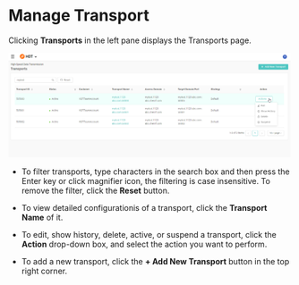 # Manage Transport

Clicking **Transports** in the left pane displays the Transports page.

![null](</docs/resources/images/transports/manage-transports.png>)

- To filter transports, type characters in the search box and then press the Enter key or click magnifier icon, the filtering is case insensitive. To remove the filter, click the **Reset** button.

- To view detailed configurationis of a transport, click the **Transport Name** of it.

- To edit, show history, delete, active, or suspend a transport, click the **Action** drop-down box, and select the action you want to perform.

- To add a new transport, click the **+ Add New Transport** button in the top right corner.

